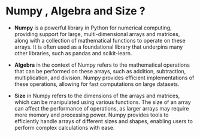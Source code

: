# Numpy , Algebra and Size ?

- **Numpy** is a powerful library in Python for numerical computing, providing support for large, multi-dimensional arrays and matrices, along with a collection of mathematical functions to operate on these arrays. It is often used as a foundational library that underpins many other libraries, such as pandas and scikit-learn.
  
- **Algebra** in the context of Numpy refers to the mathematical operations that can be performed on these arrays, such as addition, subtraction, multiplication, and division. Numpy provides efficient implementations of these operations, allowing for fast computations on large datasets.
  
- **Size** in Numpy refers to the dimensions of the arrays and matrices, which can be manipulated using various functions. The size of an array can affect the performance of operations, as larger arrays may require more memory and processing power. Numpy provides tools to efficiently handle arrays of different sizes and shapes, enabling users to perform complex calculations with ease.


